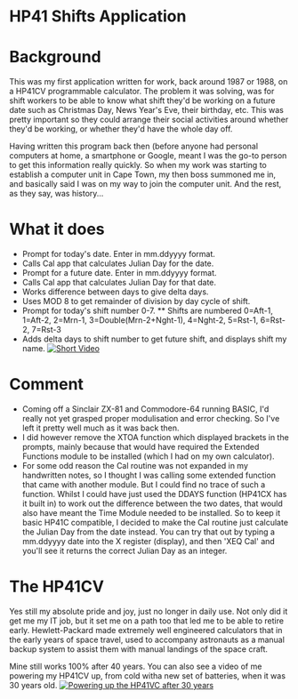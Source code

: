 # HP41 Shifts Application

# Background
This was my first application written for work, back around 1987 or 1988, on a HP41CV programmable calculator. The problem it was solving, was for shift workers to be able to know what shift they'd be working on a future date such as Christmas Day, News Year's Eve, their birthday, etc. This was pretty important so they could arrange their social activities around whether they'd be working, or whether they'd have the whole day off.

Having written this program back then (before anyone had personal computers at home, a smartphone or Google, meant I was the go-to person to get this information really quickly. So when my work was starting to establish a computer unit in Cape Town, my then boss summoned me in, and basically said I was on my way to join the computer unit. And the rest, as they say, was history...

# What it does
* Prompt for today's date. Enter in mm.ddyyyy format.
* Calls Cal app that calculates Julian Day for the date.
* Prompt for a future date. Enter in mm.ddyyyy format.
* Calls Cal app that calculates Julian Day for that date.
* Works difference between days to give delta days.
* Uses MOD 8 to get remainder of division by day cycle of shift.
* Prompt for today's shift number 0-7.
** Shifts are numbered 0=Aft-1, 1=Aft-2, 2=Mrn-1, 3=Double(Mrn-2+Nght-1), 4=Nght-2, 5=Rst-1, 6=Rst-2, 7=Rst-3
* Adds delta days to shift number to get future shift, and displays shift my name.
[![Short Video](https://img.youtube.com/vi/MtlUrAmhWzI/0.jpg)](https://www.youtube.com/watch?v=MtlUrAmhWzI)

# Comment
* Coming off a Sinclair ZX-81 and Commodore-64 running BASIC, I'd really not yet grasped proper modulisation and error checking. So I've left it pretty well much as it was back then.
* I did however remove the XTOA function which displayed brackets in the prompts, mainly because that would have required the Extended Functions module to be installed (which I had on my own calculator).
* For some odd reason the Cal routine was not expanded in my handwritten notes, so I thought I was calling some extended function that came with another module. But I could find no trace of such a function. Whilst I could have just used the DDAYS function (HP41CX has it built in) to work out the difference between the two dates, that would also have meant the Time Module needed to be installed. So to keep it basic HP41C compatible, I decided to make the Cal routine just calculate the Julian Day from the date instead. You can try that out by typing a mm.ddyyyy date into the X register (display), and then 'XEQ Cal' and you'll see it returns the correct Julian Day as an integer.

# The HP41CV
Yes still my absolute pride and joy, just no longer in daily use. Not only did it get me my IT job, but it set me on a path too that led me to be able to retire early. Hewlett-Packard made extremely well engineered calculators that in the early years of space travel, used to accompany astronauts as a manual backup system to assist them with manual landings of the space craft.

Mine still works 100% after 40 years. You can also see a video of me powering my HP41CV up, from cold witha  new set of batteries, when it was 30 years old.
[![Powering up the HP41VC after 30 years](https://img.youtube.com/vi/wjCbcsCS_3k/0.jpg)](https://www.youtube.com/watch?v=wjCbcsCS_3k)

